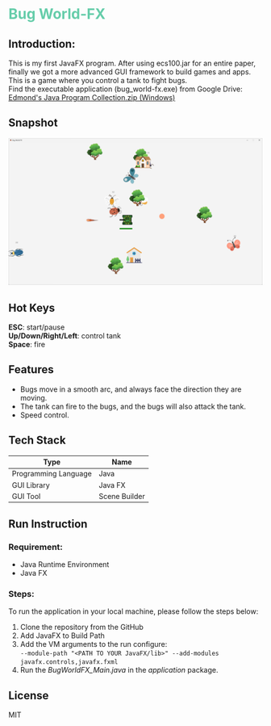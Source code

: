 # <font color=mediumaquamarine>Bug World-FX </font>
## Introduction:
This is my first JavaFX program. After using ecs100.jar for an entire paper, finally we got a more advanced GUI framework to build games and apps.   
This is a game where you control a tank to fight bugs.   
Find the executable application (bug_world-fx.exe) from Google Drive:  
[Edmond's Java Program Collection.zip (Windows)](https://drive.google.com/drive/folders/1ovLlyHeENMtQDsT5b9hJBcHwKPCrC6Mg?usp=sharing)

## Snapshot
![UI](screenshot/ui-1.png)

## Hot Keys
**ESC**: start/pause  
**Up/Down/Right/Left**: control tank  
**Space**: fire  

## Features
- Bugs move in a smooth arc, and always face the direction they are moving.
- The tank can fire to the bugs, and the bugs will also attack the tank.
- Speed control.

## Tech Stack 
| Type | Name |
| ----------- | ----------- 
| Programming Language | Java |
| GUI Library | Java FX |
| GUI Tool | Scene Builder|

## Run Instruction
### Requirement:
- Java Runtime Environment
- Java FX
### Steps:   
To run the application in your local machine, please follow the steps below:
1. Clone the repository from the GitHub  
2. Add JavaFX to Build Path
3. Add the VM arguments to the run configure:  
`--module-path "<PATH TO YOUR JavaFX/lib>" --add-modules javafx.controls,javafx.fxml`
4. Run the *BugWorldFX_Main.java* in the *application* package.

## License
MIT